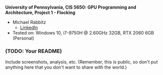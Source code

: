 **University of Pennsylvania, CIS 5650: GPU Programming and Architecture,
Project 1 - Flocking**

* Michael Rabbitz
  * [LinkedIn](https://www.linkedin.com/in/mike-rabbitz)
* Tested on: Windows 10, i7-9750H @ 2.60GHz 32GB, RTX 2060 6GB (Personal)

### (TODO: Your README)

Include screenshots, analysis, etc. (Remember, this is public, so don't put
anything here that you don't want to share with the world.)
